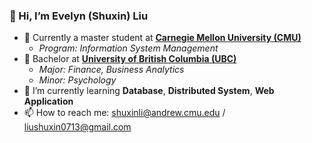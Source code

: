 ###   **👋 Hi, I’m Evelyn (Shuxin) Liu**

- 🏫 Currently a master student at **[Carnegie Mellon University (CMU)](https://www.cmu.edu)**
  - *Program: Information System Management*
- 🏫 Bachelor at **[University of British Columbia (UBC)](https://www.ubc.ca)**
  - *Major: Finance, Business Analytics*
  - *Minor: Psychology*
- 🌱 I’m currently learning **Database**, **Distributed System**, **Web Application**
- 📫 How to reach me: shuxinli@andrew.cmu.edu / liushuxin0713@gmail.com

<!---
Shuxin-L/Shuxin-L is a ✨ special ✨ repository because its `README.md` (this file) appears on your GitHub profile.
You can click the Preview link to take a look at your changes.
--->


